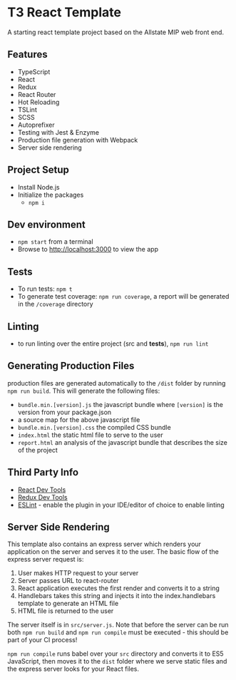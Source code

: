 # T3 React Template

A starting react template project based on the Allstate MIP web front end.

## Features

- TypeScript
- React
- Redux
- React Router
- Hot Reloading
- TSLint
- SCSS
- Autoprefixer
- Testing with Jest & Enzyme
- Production file generation with Webpack
- Server side rendering

## Project Setup

- Install Node.js
- Initialize the packages
  - `npm i`

## Dev environment

- `npm start` from a terminal
- Browse to [http://localhost:3000](http://localhost:3000) to view the app

## Tests

- To run tests: `npm t`
- To generate test coverage: `npm run coverage`, a report will be generated in the `/coverage` directory

## Linting

- to run linting over the entire project (src and __tests__), `npm run lint`

## Generating Production Files

production files are generated automatically to the `/dist` folder by running `npm run build`. This will generate the following files:

- `bundle.min.[version].js` the javascript bundle where `[version]` is the version from your package.json
- a source map for the above javascript file
- `bundle.min.[version].css` the compiled CSS bundle
- `index.html` the static html file to serve to the user
- `report.html` an analysis of the javascript bundle that describes the size of the project

## Third Party Info

- [React Dev Tools](https://chrome.google.com/webstore/detail/react-developer-tools/fmkadmapgofadopljbjfkapdkoienihi/related?hl=en)
- [Redux Dev Tools](https://chrome.google.com/webstore/detail/redux-devtools/lmhkpmbekcpmknklioeibfkpmmfibljd/related)
- [ESLint](https://eslint.org/docs/about/) - enable the plugin in your IDE/editor of choice to enable linting

## Server Side Rendering

This template also contains an express server which renders your application on the server
and serves it to the user. The basic flow of the express server request is:

1. User makes HTTP request to your server
2. Server passes URL to react-router
3. React application executes the first render and converts it to a string
4. Handlebars takes this string and injects it into the index.handlebars template to generate an HTML file
5. HTML file is returned to the user

The server itself is in `src/server.js`. Note that before the server can be run both `npm run build` and
`npm run compile` must be executed - this should be part of your CI process!

`npm run compile` runs babel over your `src` directory and converts it to ES5 JavaScript, then moves it
to the `dist` folder where we serve static files and the express server looks for your React files.
